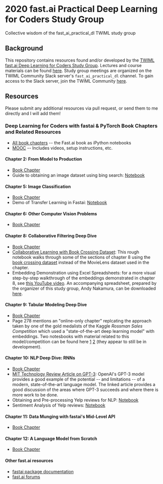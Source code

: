 # 2020 fast.ai Practical Deep Learning for Coders Study Group
Collective wisdom of the fast_ai_practical_dl TWIML study group

## Background
This repository contains resources found and/or developed by the [TWIML fast.ai Deep Learning for Coders Study Group](https://twimlai.com/program/fast-ai-practical-deep-learning-for-coders-study-group/). Lectures and course materials can be found [here](https://course.fast.ai/). Study group meetings are organized on the TWIML Community Slack server's `fast_ai_practical_dl` channel. To gain access to the Slack server, join the TWIML Community [here](https://twimlai.com/community/).

##   Resources
Please submit any additional resources via pull request, or send them to me directly and I will add them!

### Deep Learning for Coders with fastai & PyTorch Book Chapters and Related Resources
* [All book chapters](https://github.com/fastai/fastbook) -- the Fast.ai book as iPython notebooks
* [MOOC](https://course.fast.ai/) -- Includes videos, setup instructions, etc.
#### Chapter 2: From Model to Production
- [Book Chapter](https://github.com/fastai/fastbook/blob/master/02_production.ipynb)
- Guide to obtaining an image dataset using bing search: [Notebook](notebooks/02_getting-images-from-bing.ipynb)
#### Chapter 5: Image Classification
- [Book Chapter](https://github.com/fastai/fastbook/blob/master/05_pet_breeds.ipynb)
- Demo of Transfer Learning in Fastai: [Notebook](notebooks/(Un)freezing%20and%20Transfer%20Learning.ipynb)
#### Chapter 6: Other Computer Vision Problems
- [Book Chapter](https://github.com/fastai/fastbook/blob/master/06_multicat.ipynb)
#### Chapter 8: Collaborative Filtering Deep Dive
- [Book Chapter](https://github.com/fastai/fastbook/blob/master/08_collab.ipynb)
- [Collaborative Learning with Book Crossing Dataset](notebooks/Collaborative%20Filtering%20Book%20Recommendations%20V2.ipynb): This rough notebook walks through some of the sections of chapter 8 using the [book crossing dataset](http://www2.informatik.uni-freiburg.de/~cziegler/BX/) instead of the MovieLens dataset used in the chapter.
- Embedding Demonstration using Excel Spreadsheets: for a more visual step-by-step walkthrough of the embeddings demonstrated in chapter 8, see [this YouTube video](https://www.youtube.com/watch?v=V2h3IOBDvrA&feature=youtu.be&list=PLfYUBJiXbdtS2UQRzyrxmyVHoGW0gmLSM&t=6147). An accompanying spreadsheet, prepared by the organizer of this study group, Andy Nakamura, can be downloaded [here](files/movies-for-study-group.xlsx).
#### Chapter 9: Tabular Modeling Deep Dive
- [Book Chapter](https://github.com/fastai/fastbook/blob/master/09_tabular.ipynb)
- Page 278 mentions an "online-only chapter" replcating the approach taken by one of the gold medalists of the Kaggle *Rossman Sales Competition* which used a "state-of-the-art deep learning model" with embeddings. Two notesbooks with material related to this model/competition can be found here [1](https://github.com/fastai/fastai/blob/master/dev_nbs/course/lesson6-rossmann.ipynb) [2](https://github.com/fastai/fastai/blob/master/dev_nbs/course/rossman_data_clean.ipynb) (they appear to still be in development).
#### Chapter 10: NLP Deep Dive: RNNs
- [Book Chapter](https://github.com/fastai/fastbook/blob/master/10_nlp.ipynb)
- [MIT Technology Review Article on GPT-3](https://www.technologyreview.com/2020/07/20/1005454/openai-machine-learning-language-generator-gpt-3-nlp/): OpenAI's GPT-3 model provides a good example of the potential -- and limitations -- of a modern, state-of-the-art language model. The linked article provides a good discussion of the areas where GPT-3 succeeds and where there is more work to be done.
- Obtaining and Pre-processing Yelp reviews for NLP: [Notebook](/notebooks/10_nlp_dataset_yelp_file_reorg.ipynb)
- Sentiment Analysis of Yelp reviews: [Notebook](notebooks/10_nlp_sentiment_yelp.ipynb)
#### Chapter 11: Data Munging with fastai's Mid-Level API
- [Book Chapter](https://github.com/fastai/fastbook/blob/master/11_midlevel_data.ipynb)
#### Chapter 12: A Language Model from Scratch
- [Book Chapter](https://github.com/fastai/fastbook/blob/master/12_nlp_dive.ipynb)
#### Other fast.ai resources
* [fastai package documentation](https://docs.fast.ai/)
* [fast.ai forums](https://forums.fast.ai/)

